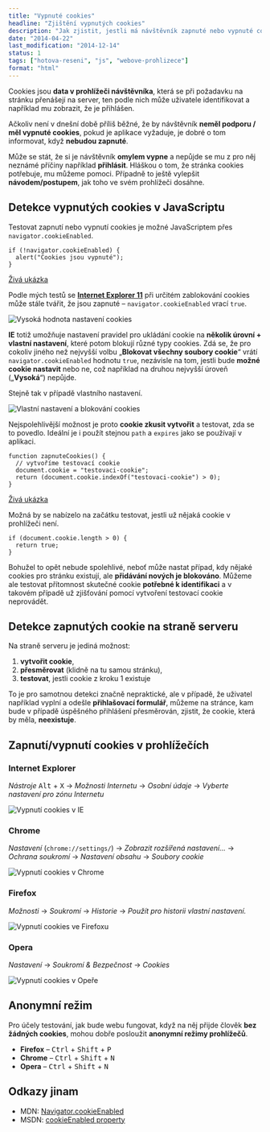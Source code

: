 ```yaml
---
title: "Vypnuté cookies"
headline: "Zjištění vypnutých cookies"
description: "Jak zjistit, jestli má návštěvník zapnuté nebo vypnuté cookies."
date: "2014-04-22"
last_modification: "2014-12-14"
status: 1
tags: ["hotova-reseni", "js", "webove-prohlizece"]
format: "html"
---
```


<p>Cookies jsou <b>data v prohlížeči návštěvníka</b>, která se při požadavku na stránku přenášejí na server, ten podle nich může uživatele identifikovat a například mu zobrazit, že je přihlášen.</p>


<p>Ačkoliv není v dnešní době příliš běžné, že by návštěvník <b>neměl podporu / měl vypnuté cookies</b>, pokud je aplikace vyžaduje, je dobré o tom informovat, když <b>nebudou zapnuté</b>.</p>

<p>Může se stát, že si je návštěvník <b>omylem vypne</b> a nepůjde se mu z pro něj neznámé příčiny například <b>přihlásit</b>. Hláškou o tom, že stránka cookies potřebuje, mu můžeme pomoci. Případně to ještě vylepšit <b>návodem/postupem</b>, jak toho ve svém prohlížeči dosáhne.</p>




<h2 id="js">Detekce vypnutých cookies v JavaScriptu</h2>

<p>Testovat zapnutí nebo vypnutí cookies je možné JavaScriptem přes <code>navigator.cookieEnabled</code>.</p>

<pre><code>if (!navigator.cookieEnabled) {
  alert("Cookies jsou vypnuté");
}</code></pre>

<p><a href="http://kod.djpw.cz/oucb">Živá ukázka</a></p>

<p>Podle mých testů se <a href="/ie11"><b>Internet Explorer 11</b></a> při určitém zablokování cookies může stále tvářit, že jsou zapnuté – <code>navigator.cookieEnabled</code> vrací <code>true</code>.</p>

<p><img src="/files/vypnute-cookies/vysoka.png" alt="Vysoká hodnota nastavení cookies" class="border"></p>





















<p><b>IE</b> totiž umožňuje nastavení pravidel pro ukládání cookie na <b>několik úrovní + vlastní nastavení</b>, které potom blokují různé typy cookies. Zdá se, že pro cokoliv jiného než nejvyšší volbu „<b>Blokovat všechny soubory cookie</b>“ vrátí <code>navigator.cookieEnabled</code> hodnotu <code>true</code>, nezávisle na tom, jestli bude <b>možné cookie nastavit</b> nebo ne, což například na druhou nejvyšší úroveň („<b>Vysoká</b>“) nepůjde.</p>

<p>Stejně tak v případě vlastního nastavení.</p>

<p><img src="/files/vypnute-cookies/vlastni.png" alt="Vlastní nastavení a blokování cookies" class="border"></p>























<p>Nejspolehlivější možnost je proto <b>cookie zkusit vytvořit</b> a testovat, zda se to povedlo. Ideální je i použít stejnou <code>path</code> a <code>expires</code> jako se používají v aplikaci.</p>

<pre><code>function zapnuteCookies() {
  // vytvoříme testovací cookie
  document.cookie = "testovaci-cookie";
  return (document.cookie.indexOf("testovaci-cookie") > 0);
}</code></pre>

<p><a href="http://kod.djpw.cz/tqib">Živá ukázka</a></p>

<p>Možná by se nabízelo na začátku testovat, jestli už nějaká cookie v prohlížeči není.</p>

<pre><code>if (document.cookie.length > 0) {
  return true;
}</code></pre>

<p>Bohužel to opět nebude spolehlivé, neboť může nastat případ, kdy nějaké cookies pro stránku existují, ale <b>přidávání nových je blokováno</b>. Můžeme ale testovat přítomnost skutečné cookie <b>potřebné k identifikaci</b> a v takovém případě už zjišťování pomocí vytvoření testovací cookie neprovádět.</p>














<h2 id="server">Detekce zapnutých cookie na straně serveru</h2>

<p>Na straně serveru je jediná možnost:</p>

<ol>
  <li><b>vytvořit cookie</b>,</li>
  <li><b>přesměrovat</b> (klidně na tu samou stránku),</li>
  <li><b>testovat</b>, jestli cookie z kroku 1 existuje</li>
</ol>

<p>To je pro samotnou detekci značně nepraktické, ale v případě, že uživatel například vyplní a odešle <b>přihlašovací formulář</b>, můžeme na stránce, kam bude v případě úspěšného přihlášení přesměrován, zjistit, že cookie, která by měla, <b>neexistuje</b>.</p>




<h2 id="prohlizece">Zapnutí/vypnutí cookies v prohlížečích</h2>

<h3 id="ie">Internet Explorer</h3>

<p><i>Nástroje</i> <kbd>Alt</kbd> + <kbd>X</kbd> → <i>Možnosti Internetu</i> → <i>Osobní údaje</i> → <i>Vyberte nastavení pro zónu Internetu</i></p>

<p><img src="/files/vypnute-cookies/blokovat.png" alt="Vypnutí cookies v IE" class="border"></p>

















<h3 id="chrome">Chrome</h3>

<p><i>Nastavení</i> (<code>chrome://settings/</code>) → <i>Zobrazit rozšířená nastavení...</i> → <i>Ochrana soukromí</i> → <i>Nastavení obsahu</i> → <i>Soubory cookie</i></p>

<p><img src="/files/vypnute-cookies/chrome.png" alt="Vypnutí cookies v Chrome" class="border"></p>














<h3 id="firefox">Firefox</h3>

<p><i>Možnosti</i> → <i>Soukromí</i> → <i>Historie</i> → <i>Použít pro historii vlastní nastavení.</i></p>

<p><img src="/files/vypnute-cookies/firefox.png" alt="Vypnutí cookies ve Firefoxu" class="border"></p>































<h3 id="opera">Opera</h3>

<p><i>Nastavení</i> → <i>Soukromí &amp; Bezpečnost</i> → <i>Cookies</i></p>

<p><img src="/files/vypnute-cookies/opera.png" alt="Vypnutí cookies v Opeře" class="border"></p>





















<h2 id="anonymni">Anonymní režim</h2>

<p>Pro účely testování, jak bude webu fungovat, když na něj přijde člověk <b>bez žádných cookies</b>, mohou dobře posloužit <b>anonymní režimy prohlížečů</b>.</p>

<ul>
  <li><b>Firefox</b> – <kbd>Ctrl</kbd> + <kbd>Shift</kbd> + <kbd>P</kbd></li>
  
  <li><b>Chrome</b> – <kbd>Ctrl</kbd> + <kbd>Shift</kbd> + <kbd>N</kbd></li>
  
  <li><b>Opera</b> – <kbd>Ctrl</kbd> + <kbd>Shift</kbd> + <kbd>N</kbd></li>
</ul>

<h2 id="odkazy">Odkazy jinam</h2>

<ul>
  <li>MDN: <a href="https://developer.mozilla.org/en-US/docs/Web/API/Navigator.cookieEnabled">Navigator.cookieEnabled</a></li>
  
  <li>MSDN: <a href="http://msdn.microsoft.com/en-us/library/ms533694(v=vs.85).aspx">cookieEnabled property</a></li>
</ul>